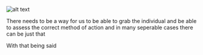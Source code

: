 ![alt text](https://theCaseFor.github.io/fw.jpg "Logo Title Text 1")






There needs to be a way for us to be able to grab the individual and be able to assess the correct method of action and in many seperable cases there can be just that

With that being said


